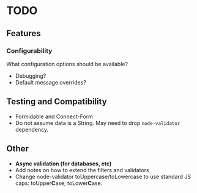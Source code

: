 TODO
================================================================================


Features
--------

### Configurability

What configuration options should be available?

* Debugging?
* Default message overrides?


Testing and Compatibility
-------------------------

* Formidable and Connect-Form
* Do not assume data is a String. May need to drop `node-validator` dependency.


Other
-----

* **Async validation (for databases, etc)**
* Add notes on how to extend the filters and validators
* Change node-validator toUppercase/toLowercase to use standard JS caps: toUpper**C**ase, toLower**C**ase.
